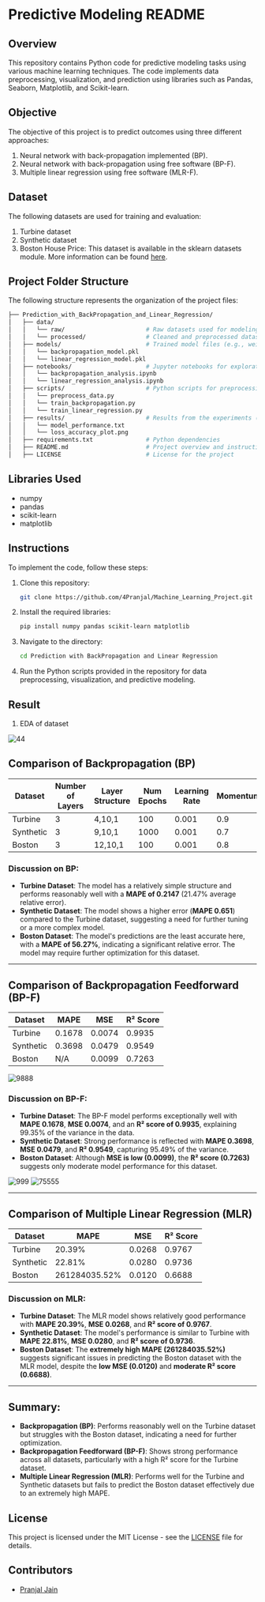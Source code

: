 # Predictive Modeling README

## Overview

This repository contains Python code for predictive modeling tasks using various machine learning techniques. The code implements data preprocessing, visualization, and prediction using libraries such as Pandas, Seaborn, Matplotlib, and Scikit-learn.

## Objective

The objective of this project is to predict outcomes using three different approaches:

1. Neural network with back-propagation implemented (BP).
2. Neural network with back-propagation using free software (BP-F).
3. Multiple linear regression using free software (MLR-F).

## Dataset

The following datasets are used for training and evaluation:

1. Turbine dataset
2. Synthetic dataset
3. Boston House Price: This dataset is available in the sklearn datasets module. More information can be found [here](https://scikit-learn.org/1.0/modules/generated/sklearn.datasets.load_boston.html).

## Project Folder Structure

The following structure represents the organization of the project files:
```bash
├── Prediction_with_BackPropagation_and_Linear_Regression/
│   ├── data/
│   │   └── raw/                       # Raw datasets used for modeling
│   │   └── processed/                 # Cleaned and preprocessed datasets
│   ├── models/                        # Trained model files (e.g., weights or serialized models)
│   │   └── backpropagation_model.pkl
│   │   └── linear_regression_model.pkl
│   ├── notebooks/                     # Jupyter notebooks for exploratory analysis and training
│   │   └── backpropagation_analysis.ipynb
│   │   └── linear_regression_analysis.ipynb
│   ├── scripts/                       # Python scripts for preprocessing, training, and testing
│   │   └── preprocess_data.py
│   │   └── train_backpropagation.py
│   │   └── train_linear_regression.py
│   ├── results/                       # Results from the experiments (e.g., plots, reports, performance metrics)
│   │   └── model_performance.txt
│   │   └── loss_accuracy_plot.png
│   ├── requirements.txt               # Python dependencies
│   ├── README.md                      # Project overview and instructions
│   ├── LICENSE                        # License for the project
```

## Libraries Used
- numpy
- pandas
- scikit-learn
- matplotlib

## Instructions
To implement the code, follow these steps:
1. Clone this repository:

   ```bash
   git clone https://github.com/4Pranjal/Machine_Learning_Project.git
   ```

2. Install the required libraries:

   ```bash
   pip install numpy pandas scikit-learn matplotlib
   ```

3. Navigate to the directory:

   ```bash
   cd Prediction with BackPropagation and Linear Regression
   ```

4. Run the Python scripts provided in the repository for data preprocessing, visualization, and predictive modeling.


## Result 
1. EDA of dataset
   
![44](https://github.com/user-attachments/assets/16e7196c-08bc-423c-96e9-0c7424710a94)


## Comparison of Backpropagation (BP)
| Dataset     | Number of Layers | Layer Structure | Num Epochs | Learning Rate | Momentum | Activation Function | MAPE   |
|-------------|------------------|-----------------|------------|---------------|----------|---------------------|--------|
| Turbine     | 3                | 4,10,1          | 100        | 0.001         | 0.9      | Relu                | 0.2147 |
| Synthetic   | 3                | 9,10,1          | 1000       | 0.001         | 0.7      | Relu                | 0.651  |
| Boston      | 3                | 12,10,1         | 100        | 0.001         | 0.8      | Relu                | 56.27% |


### Discussion on BP:
- **Turbine Dataset**: The model has a relatively simple structure and performs reasonably well with a **MAPE of 0.2147** (21.47% average relative error).
- **Synthetic Dataset**: The model shows a higher error (**MAPE 0.651**) compared to the Turbine dataset, suggesting a need for further tuning or a more complex model.
- **Boston Dataset**: The model's predictions are the least accurate here, with a **MAPE of 56.27%**, indicating a significant relative error. The model may require further optimization for this dataset.

---

## Comparison of Backpropagation Feedforward (BP-F)

| Dataset     | MAPE    | MSE       | R² Score  |
|-------------|---------|-----------|-----------|
| Turbine     | 0.1678  | 0.0074    | 0.9935    |
| Synthetic   | 0.3698  | 0.0479    | 0.9549    |
| Boston      | N/A     | 0.0099    | 0.7263    |


![9888](https://github.com/user-attachments/assets/92b8bbb5-074f-4d8b-b92c-33edc34eee53)

### Discussion on BP-F:
- **Turbine Dataset**: The BP-F model performs exceptionally well with **MAPE 0.1678**, **MSE 0.0074**, and an **R² score of 0.9935**, explaining 99.35% of the variance in the data.
- **Synthetic Dataset**: Strong performance is reflected with **MAPE 0.3698**, **MSE 0.0479**, and **R² 0.9549**, capturing 95.49% of the variance.
- **Boston Dataset**: Although **MSE is low (0.0099)**, the **R² score (0.7263)** suggests only moderate model performance for this dataset.

![999](https://github.com/user-attachments/assets/8c928096-7693-43d0-9873-65c21b3dcb03)
![75555](https://github.com/user-attachments/assets/5e9d26d9-4e2c-4674-8874-a7ae7bb667f5)

---

## Comparison of Multiple Linear Regression (MLR)

| Dataset     | MAPE          | MSE      | R² Score  |
|-------------|---------------|----------|-----------|
| Turbine     | 20.39%        | 0.0268   | 0.9767    |
| Synthetic   | 22.81%        | 0.0280   | 0.9736    |
| Boston      | 261284035.52% | 0.0120   | 0.6688    |

### Discussion on MLR:
- **Turbine Dataset**: The MLR model shows relatively good performance with **MAPE 20.39%**, **MSE 0.0268**, and **R² score of 0.9767**.
- **Synthetic Dataset**: The model's performance is similar to Turbine with **MAPE 22.81%**, **MSE 0.0280**, and **R² score of 0.9736**.
- **Boston Dataset**: The **extremely high MAPE (261284035.52%)** suggests significant issues in predicting the Boston dataset with the MLR model, despite the **low MSE (0.0120)** and **moderate R² score (0.6688)**.

---

## Summary:
- **Backpropagation (BP)**: Performs reasonably well on the Turbine dataset but struggles with the Boston dataset, indicating a need for further optimization.
- **Backpropagation Feedforward (BP-F)**: Shows strong performance across all datasets, particularly with a high R² score for the Turbine dataset.
- **Multiple Linear Regression (MLR)**: Performs well for the Turbine and Synthetic datasets but fails to predict the Boston dataset effectively due to an extremely high MAPE.

## License

This project is licensed under the MIT License - see the [LICENSE](LICENSE) file for details.

## Contributors

- [Pranjal Jain](https://github.com/4Pranjal)
